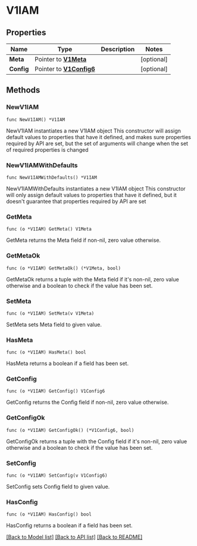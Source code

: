 # V1IAM

## Properties

Name | Type | Description | Notes
------------ | ------------- | ------------- | -------------
**Meta** | Pointer to [**V1Meta**](V1Meta.md) |  | [optional] 
**Config** | Pointer to [**V1Config6**](V1Config6.md) |  | [optional] 

## Methods

### NewV1IAM

`func NewV1IAM() *V1IAM`

NewV1IAM instantiates a new V1IAM object
This constructor will assign default values to properties that have it defined,
and makes sure properties required by API are set, but the set of arguments
will change when the set of required properties is changed

### NewV1IAMWithDefaults

`func NewV1IAMWithDefaults() *V1IAM`

NewV1IAMWithDefaults instantiates a new V1IAM object
This constructor will only assign default values to properties that have it defined,
but it doesn't guarantee that properties required by API are set

### GetMeta

`func (o *V1IAM) GetMeta() V1Meta`

GetMeta returns the Meta field if non-nil, zero value otherwise.

### GetMetaOk

`func (o *V1IAM) GetMetaOk() (*V1Meta, bool)`

GetMetaOk returns a tuple with the Meta field if it's non-nil, zero value otherwise
and a boolean to check if the value has been set.

### SetMeta

`func (o *V1IAM) SetMeta(v V1Meta)`

SetMeta sets Meta field to given value.

### HasMeta

`func (o *V1IAM) HasMeta() bool`

HasMeta returns a boolean if a field has been set.

### GetConfig

`func (o *V1IAM) GetConfig() V1Config6`

GetConfig returns the Config field if non-nil, zero value otherwise.

### GetConfigOk

`func (o *V1IAM) GetConfigOk() (*V1Config6, bool)`

GetConfigOk returns a tuple with the Config field if it's non-nil, zero value otherwise
and a boolean to check if the value has been set.

### SetConfig

`func (o *V1IAM) SetConfig(v V1Config6)`

SetConfig sets Config field to given value.

### HasConfig

`func (o *V1IAM) HasConfig() bool`

HasConfig returns a boolean if a field has been set.


[[Back to Model list]](../README.md#documentation-for-models) [[Back to API list]](../README.md#documentation-for-api-endpoints) [[Back to README]](../README.md)


